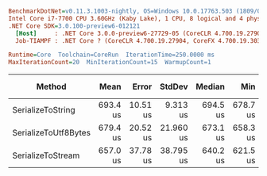 ``` ini

BenchmarkDotNet=v0.11.3.1003-nightly, OS=Windows 10.0.17763.503 (1809/October2018Update/Redstone5)
Intel Core i7-7700 CPU 3.60GHz (Kaby Lake), 1 CPU, 8 logical and 4 physical cores
.NET Core SDK=3.0.100-preview6-012121
  [Host]     : .NET Core 3.0.0-preview6-27729-05 (CoreCLR 4.700.19.27901, CoreFX 4.700.19.27903), 64bit RyuJIT
  Job-TIAMPF : .NET Core ? (CoreCLR 4.700.19.27904, CoreFX 4.700.19.30301), 64bit RyuJIT

Runtime=Core  Toolchain=CoreRun  IterationTime=250.0000 ms  
MaxIterationCount=20  MinIterationCount=15  WarmupCount=1  

```
|               Method |     Mean |    Error |    StdDev |   Median |      Min |      Max | Gen 0/1k Op | Gen 1/1k Op | Gen 2/1k Op | Allocated Memory/Op |
|--------------------- |---------:|---------:|----------:|---------:|---------:|---------:|------------:|------------:|------------:|--------------------:|
|    SerializeToString | 693.4 us | 10.51 us |  9.313 us | 694.5 us | 678.7 us | 710.1 us |     98.2143 |     49.1071 |     49.1071 |           392.52 KB |
| SerializeToUtf8Bytes | 679.4 us | 20.52 us | 21.960 us | 673.1 us | 658.3 us | 734.5 us |     75.8929 |     13.3929 |           - |            312.7 KB |
|    SerializeToStream | 657.0 us | 37.78 us | 38.795 us | 640.2 us | 621.5 us | 744.6 us |     53.5714 |           - |           - |           232.81 KB |

